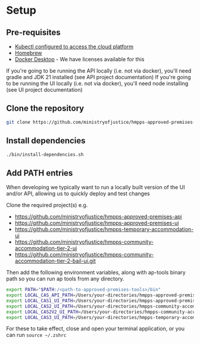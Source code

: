 # Setup

## Pre-requisites

* [Kubectl configured to access the cloud platform](https://user-guide.cloud-platform.service.justice.gov.uk/documentation/getting-started/kubectl-config.html)
* [Homebrew](https://brew.sh/)
* [Docker Desktop](https://www.docker.com/products/docker-desktop/) - We have licenses available for this

If you're going to be running the API locally (i.e. not via docker), you'll need gradle and JDK 21 installed (see API project documentation)
If you're going to be running the UI locally (i.e. not via docker), you'll need node installing (see UI project documentation)

## Clone the repository

```bash
git clone https://github.com/ministryofjustice/hmpps-approved-premises-tools.git
```

## Install dependencies

```bash
./bin/install-dependencies.sh
```

## Add PATH entries

When developing we typically want to run a locally built version of the UI and/or API, allowing us to quickly deploy and test changes

Clone the required project(s) e.g.

* https://github.com/ministryofjustice/hmpps-approved-premises-api
* https://github.com/ministryofjustice/hmpps-approved-premises-ui
* https://github.com/ministryofjustice/hmpps-temporary-accommodation-ui
* https://github.com/ministryofjustice/hmpps-community-accommodation-tier-2-ui
* https://github.com/ministryofjustice/hmpps-community-accommodation-tier-2-bail-ui.git

Then add the following environment variables, along with ap-tools binary path so you can run ap tools from any directory.

```bash
export PATH="$PATH:/<path-to-approved-premises-tools>/bin"
export LOCAL_CAS_API_PATH=/Users/your-directories/hmpps-approved-premises-api
export LOCAL_CAS1_UI_PATH=/Users/your-directories/hmpps-approved-premises-ui
export LOCAL_CAS2_UI_PATH=/Users/your-directories/hmpps-community-accommodation-tier-2-ui
export LOCAL_CAS2V2_UI_PATH=/Users/your-directories/hmpps-community-accommodation-tier-2-bail-ui
export LOCAL_CAS3_UI_PATH=/Users/your-directories/hmpps-temporary-accommodation-ui
```

For these to take effect, close and open your terminal application, or you can run  `source ~/.zshrc`
